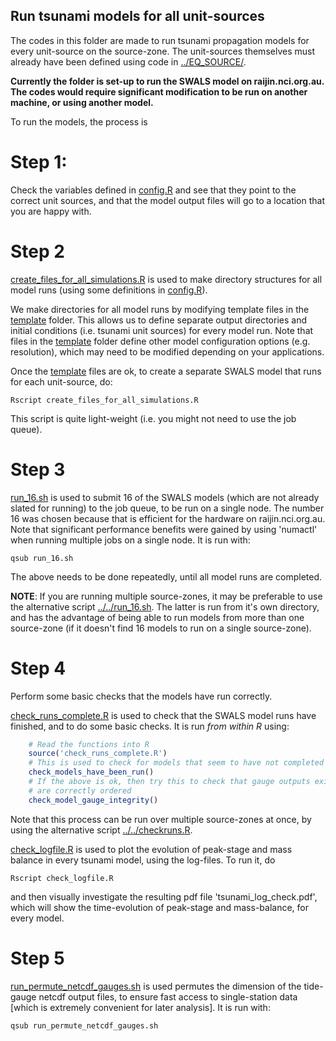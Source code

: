 Run tsunami models for all unit-sources
---------------------------------------

The codes in this folder are made to run tsunami propagation models for every
unit-source on the source-zone. The unit-sources themselves must already have
been defined using code in [../EQ_SOURCE/](../EQ_SOURCE/).

**Currently the folder is set-up to run the SWALS model on raijin.nci.org.au. The
codes would require significant modification to be run on another machine, or using
another model.**

To run the models, the process is

# Step 1:

Check the variables defined in [config.R](config.R) and see that they point
to the correct unit sources, and that the model output files will go to a location
that you are happy with.

# Step 2

[create_files_for_all_simulations.R](create_files_for_all_simulations.R) is
used to make directory structures for all model runs (using some definitions
in [config.R](config.R)). 

We make directories for all model runs by modifying template files in the
[template](template) folder. This allows us to define separate output
directories and initial conditions (i.e. tsunami unit sources) for every model
run. Note that files in the [template](template) folder define other model
configuration options (e.g. resolution), which may need to be modified
depending on your applications.

Once the [template](template) files are ok, to create a separate SWALS model
that runs for each unit-source, do: 

    Rscript create_files_for_all_simulations.R

This script is quite light-weight (i.e. you might not need to use the job queue).

# Step 3

[run_16.sh](run_16.sh) is used to submit 16 of the SWALS models (which are not
already slated for running) to the job queue, to be run on a single node. The
number 16 was chosen because that is efficient for the hardware on
raijin.nci.org.au.  Note that significant performance benefits were gained by
using 'numactl' when running multiple jobs on a single node. It is run with:
    
    qsub run_16.sh

The above needs to be done repeatedly, until all model runs are completed.

**NOTE**: If you are running multiple source-zones, it may be preferable to use the
alternative script [../../run_16.sh](../../run_16.sh). The latter is run from
it's own directory, and has the advantage of being able to run models from more
than one source-zone (if it doesn't find 16 models to run on a single
source-zone).

# Step 4

Perform some basic checks that the models have run correctly.

[check_runs_complete.R](check_runs_complete.R) is used to check that the SWALS
model runs have finished, and to do some basic checks. It is run *from within
R* using: 
   
```r 
    # Read the functions into R
    source('check_runs_complete.R')
    # This is used to check for models that seem to have not completed
    check_models_have_been_run()
    # If the above is ok, then try this to check that gauge outputs exist and
    # are correctly ordered
    check_model_gauge_integrity()
```

Note that this process can be run over multiple source-zones at once, by using
the alternative script [../../checkruns.R](../../checkruns.R).


[check_logfile.R](check_logfile.R) is used to plot the evolution of peak-stage
and mass balance in every tsunami model, using the log-files. To run it, do
    
    Rscript check_logfile.R

and then visually investigate the resulting pdf file 'tsunami_log_check.pdf',
which will show the time-evolution of peak-stage and mass-balance, for every
model.

# Step 5

[run_permute_netcdf_gauges.sh](run_permute_netcdf_gauges.sh) is used 
permutes the dimension of the tide-gauge netcdf output files, to ensure fast
access to single-station data [which is extremely convenient for later
analysis]. It is run with:

    qsub run_permute_netcdf_gauges.sh



